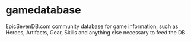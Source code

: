 # gamedatabase
EpicSevenDB.com community database for game information, such as Heroes, Artifacts, Gear, Skills and anything else necessary to feed the DB
